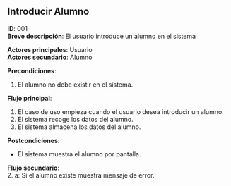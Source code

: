 ## Introducir Alumno  
**ID**: 001  
**Breve descripción**: El usuario introduce un alumno en el sistema  

  **Actores principales**: Usuario  
**Actores secundario**: Alumno  

  **Precondiciones**:  
  1. El alumno no debe existir en el sistema.  


  **Flujo principal**:  
  1. El caso de uso empieza cuando el usuario desea introducir un alumno.  
  2. El sistema recoge los datos del alumno.  
  3. El sistema almacena los datos del alumno.  


  **Postcondiciones**:  
  * El sistema muestra el alumno por pantalla.  


  **Flujo secundario**:  
  2. a: Si el alumno existe muestra mensaje de error.

